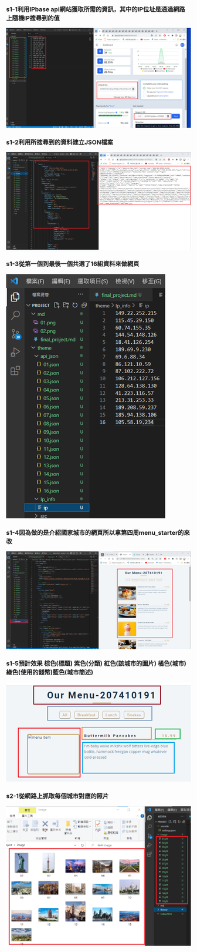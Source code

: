 
### s1-1利用IPbase api網站獲取所需的資訊，其中的IP位址是通過網路上隨機IP搜尋到的值

![](s1-1.png)

### s1-2利用所搜尋到的資料建立JSON檔案
![](s1-2.png)


### s1-3從第一個到最後一個共選了16組資料來做網頁

![](s1-3.png)

### s1-4因為做的是介紹國家城市的網頁所以拿第四周menu_starter的來改
![](s1-4.png)

### s1-5預計效果 棕色(標題) 紫色(分類) 紅色(該城市的圖片) 橘色(城市) 綠色(使用的錢幣)藍色(城市簡述)

![](s1-5.png)

### s2-1從網路上抓取每個城市對應的照片
![](s2-1.png)